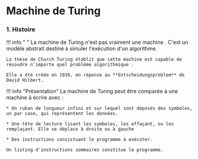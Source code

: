 # Machine de Turing

### 1. Histoire  

!!! info " " 
    La machine de Turing n'est pas vraiment une machine . C'est un modèle abstrait destiné à simuler l'exécution d'un algorithme.

    La thèse de Church Turing établit que cette machine est capable de résoudre n'importe quel problème algorithmique .

    Elle a été créée en 1936, en réponse au **Entscheidungsproblem** de David Hilbert.
!!! info "Présentation"
     La machine de Turing peut être comparée à une machine à écrire avec :

    * Un ruban de longueur infini et sur lequel sont déposés des symboles, un par case, qui représentent les données.

    * Une tête de lecture lisant les symboles, les effaçant, ou les remplaçant. Elle se déplace à droite ou à gauche 

    * Des instructions consistuant le programme à exécuter.

    Un listing d'instructions sommaires constitue le programme.